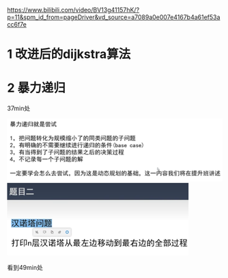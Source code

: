 https://www.bilibili.com/video/BV13g41157hK/?p=11&spm_id_from=pageDriver&vd_source=a7089a0e007e4167b4a61ef53acc6f7e

# 1 改进后的dijkstra算法

# 2 暴力递归

37min处

<img src="算法相关图片/image-20240704163027471.png" alt="image-20240704163027471" style="zoom:50%;" />

<img src="算法相关图片/image-20240704165411847.png" alt="image-20240704165411847" style="zoom:50%;" />

看到49min处







